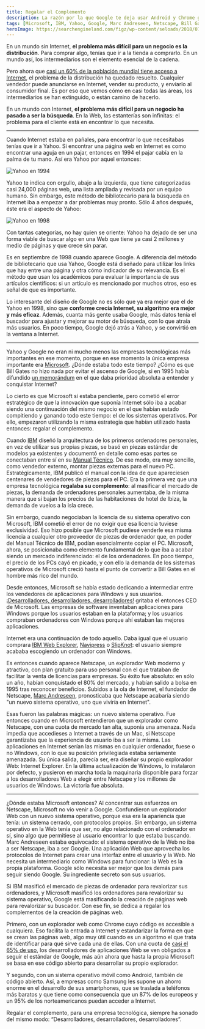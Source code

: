```yaml
---
title: Regalar el Complemento
description: La razón por la que Google te deja usar Android y Chrome gratis
tags: [Microsoft, IBM, Yahoo, Google, Marc Andreseen, Netscape, Bill Gates]
heroImage: https://searchengineland.com/figz/wp-content/seloads/2018/07/google-building-logo-shutterstock_559400386.jpg
---
```


En un mundo sin Internet, **el problema más difícil para un negocio es la distribución**. Para comprar algo, tenías que ir a la tienda a comprarlo. En un mundo así, los intermediarios son el elemento esencial de la cadena.

Pero ahora que [casi un 60% de la población mundial tiene acceso a Internet](https://internetworldstats.com/stats.htm), el problema de la distribución ha quedado resuelto. Cualquier vendedor puede anunciarse en Internet, vender su producto, y enviarlo al consumidor final. Es por eso que vemos cómo en casi todas las áreas, los intermediarios se han extinguido, o están camino de hacerlo.

En un mundo con Internet, **el problema más difícil para un negocio ha pasado a ser la búsqueda**. En la Web, las estanterías son infinitas: el problema para el cliente está en encontrar lo que necesita.

---

Cuando Internet estaba en pañales, para encontrar lo que necesitabas tenías que ir a Yahoo. Si encontrar una página web en Internet es como encontrar una aguja en un pajar, entonces en 1994 el pajar cabía en la palma de tu mano. Así era Yahoo por aquel entonces:

![Yahoo en 1994](https://www.webdesignmuseum.org/uploaded/timeline/yahoo/yahoo-1994.png "Yahoo en 1994")

Yahoo te indica con orgullo, abajo a la izquierda, que tiene categorizadas casi 24,000 páginas web, una lista ampliada y revisada por un equipo humano. Sin embargo, este método de bibliotecario para la búsqueda en Internet iba a empezar a dar problemas muy pronto. Sólo 4 años después, éste era el aspecto de Yahoo:

![Yahoo en 1998](https://www.versionmuseum.com/images/websites/yahoo-website/yahoo-website%5E1998%5Ehomepage.png "Yahoo en 1998")

Con tantas categorías, no hay quien se oriente: Yahoo ha dejado de ser una forma viable de buscar algo en una Web que tiene ya casi 2 millones y medio de páginas y que crece sin parar.

Es en septiembre de 1998 cuando aparece Google. A diferencia del método de bibliotecario que usa Yahoo, Google está diseñado para utilizar los links que hay entre una página y otra cómo indicador de su relevancia. Es el método que usan los académicos para evaluar la importancia de sus artículos científicos: si un artículo es mencionado por muchos otros, eso es señal de que es importante.

Lo interesante del diseño de Google no es sólo que ya era mejor que el de Yahoo en 1998, sino que **conforme crecía Internet, su algoritmo era mejor y más eficaz**. Además, cuanta más gente usaba Google, más datos tenía el buscador para ajustar y mejorar su motor de búsqueda, con lo que atraía más usuarios. En poco tiempo, Google dejó atrás a Yahoo, y se convirtió en la ventana a Internet.

---

Yahoo y Google no eran ni mucho menos las empresas tecnológicas más importantes en ese momento, porque en ese momento la única empresa importante era [Microsoft](https://es.wikipedia.org/wiki/Microsoft). ¿Dónde estaba todo este tiempo? ¿Cómo es que Bill Gates no hizo nada por evitar el ascenso de Google, si en 1995 había difundido [un memorándum](https://www.wired.com/2010/05/0526bill-gates-internet-memo/) en el que daba prioridad absoluta a entender y conquistar Internet?

Lo cierto es que Microsoft sí estaba pendiente, pero cometió el error estratégico de que la innovación que suponía Internet sólo iba a acabar siendo una continuación del mismo negocio en el que habían estado compitiendo y ganando todo este tiempo: el de los sistemas operativos. Por ello, empezaron utilizando la misma estrategia que habían utilizado hasta entonces: regalar el complemento.

Cuando [IBM](https://es.wikipedia.org/wiki/IBM) diseñó la arquitectura de los primeros ordenadores personales, en vez de utilizar sus propias piezas, se basó en piezas estándar de modelos ya existentes y documentó en detalle como esas partes se conectaban entre sí en su [Manual Técnico](https://www.manualslib.com/manual/840700/Ibm-5150.html). De ese modo, era muy sencillo, como vendedor externo, montar piezas externas para el nuevo PC. Estratégicamente, IBM publicó el manual con la idea de que apareciesen centenares de vendedores de piezas para el PC. Era la primera vez que una empresa tecnológica **regalaba su complemento**: al masificar el mercado de piezas, la demanda de ordenadores personales aumentaba, de la misma manera que si bajan los precios de las habitaciones de hotel de Ibiza, la demanda de vuelos a la isla crece.

Sin embargo, cuando negociaban la licencia de su sistema operativo con Microsoft, IBM cometió el error de no exigir que esa licencia tuviese exclusividad. Eso hizo posible que Microsoft pudiese venderle esa misma licencia a cualquier otro proveedor de piezas de ordenador que, en poder del Manual Técnico de IBM, podían esencialmente copiar el PC. Microsoft, ahora, se posicionaba como elemento fundamental de lo que iba a acabar siendo un mercado indiferenciado: el de los ordenadores. En poco tiempo, el precio de los PCs cayó en picado, y con ello la demanda de los sistemas operativos de Microsoft creció hasta el punto de convertir a Bill Gates en el hombre más rico del mundo.

Desde entonces, Microsoft se había estado dedicando a intermediar entre los vendedores de aplicaciones para Windows y sus usuarios. [¡Desarrolladores, desarrolladores, desarrolladores!](https://www.youtube.com/watch?v=Vhh_GeBPOhs) gritaba el entonces CEO de Microsoft. Las empresas de software inventaban aplicaciones para Windows porque los usuarios estaban en la plataforma; y los usuarios compraban ordenadores con Windows porque ahí estaban las mejores aplicaciones.

Internet era una continuación de todo aquello. Daba igual que el usuario comprara [IBM Web Explorer](https://en.wikipedia.org/wiki/IBM_Web_Explorer), [Navipress](https://en.wikipedia.org/wiki/Navipress) o [SlipKnot](<https://en.wikipedia.org/wiki/SlipKnot_(web_browser)>): el usuario siempre acababa escogiendo un ordenador con Windows.

Es entonces cuando aparece Netscape, un explorador Web moderno y atractivo, con plan gratuito para uso personal con el que trataban de facilitar la venta de licencias para empresas. Su éxito fue absoluto: en sólo un año, habían conquistado el 80% del mercado, y habían salido a bolsa en 1995 tras reconocer beneficios. Subidos a la ola de Internet, el fundador de Netscape, [Marc Andreseen](https://en.wikipedia.org/wiki/Marc_Andreessen), pronosticaba que Netscape acabaría siendo "un nuevo sistema operativo, uno que viviría en Internet".

Esas fueron las palabras mágicas: un nuevo sistema operativo. Fue entonces cuando en Microsoft entendieron que un explorador como Netscape, con una cuota de mercado tan alta, suponía una amenaza. Nada impedía que accedieses a Internet a través de un Mac, si Netscape garantizaba que la experiencia de usuario iba a ser la misma. Las aplicaciones en Internet serían las mismas en cualquier ordenador, fuese o no Windows, con lo que su posición privilegiada estaba seriamente amenazada. Su única salida, parecía ser, era diseñar su propio explorador Web: Internet Explorer. En la última actualización de Windows, lo instalaron por defecto, y pusieron en marcha toda la maquinaria disponible para forzar a los desarrolladores Web a elegir entre Netscape y los millones de usuarios de Windows. La victoria fue absoluta.

---

¿Dónde estaba Microsoft entonces? Al concentrar sus esfuerzos en Netscape, Microsoft no vio venir a Google. Confundieron un explorador Web con un nuevo sistema operativo, porque esa era la apariencia que tenía: un sistema cerrado, con protocolos propios. Sin embargo, un sistema operativo en la Web tenía que ser, no algo relacionado con el ordenador en sí, sino algo que permitiese al usuario encontrar lo que estaba buscando. Marc Andreseen estaba equivocado: el sistema operativo de la Web no iba a ser Netscape, iba a ser Google. Una aplicación Web que aprovecha los protocolos de Internet para crear una interfaz entre el usuario y la Web. No necesita un intermediario como Windows para funcionar: la Web es la propia plataforma. Google sólo necesita ser mejor que los demás para seguir siendo Google. Su ingrediente secreto son sus usuarios.

Si IBM masificó el mercado de piezas de ordenador para revalorizar sus ordenadores, y Microsoft masificó los ordenadores para revalorizar su sistema operativo, Google está masificando la creación de páginas web para revalorizar su buscador. Con ese fin, se dedica a regalar los complementos de la creación de páginas web.

Primero, con un explorador web como Chrome cuyo código es accesible a cualquiera. Eso facilita la entrada a Internet y estandarizar la forma en que se crean las páginas web, algo muy útil cuando es un algoritmo el que trata de identificar para qué sirve cada una de ellas. Con una cuota de [casi el 65% de uso](https://en.wikipedia.org/wiki/Usage_share_of_web_browsers), los desarrolladores de aplicaciones Web se ven obligados a seguir el estándar de Google, más aún ahora que hasta la propia Microsoft se basa en ese código abierto para desarrollar su propio explorador.

Y segundo, con un sistema operativo móvil como Android, también de código abierto. Así, a empresas como Samsung les supone un ahorro enorme en el desarrollo de sus smartphones, que se traslada a teléfonos más baratos y que tiene como consecuencia que un 87% de los europeos y un 95% de los norteamericanos puedan acceder a Internet.

Regalar el complemento, para una empresa tecnológica, siempre ha sonado del mismo modo: “Desarrolladores, desarrolladores, desarrolladores”.
